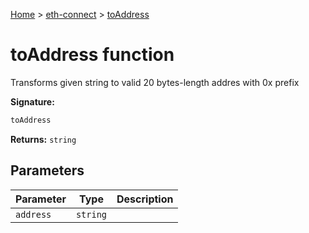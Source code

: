 [Home](./index) &gt; [eth-connect](./eth-connect.md) &gt; [toAddress](./eth-connect.toaddress.md)

# toAddress function

Transforms given string to valid 20 bytes-length addres with 0x prefix

**Signature:**
```javascript
toAddress
```
**Returns:** `string`

## Parameters

|  Parameter | Type | Description |
|  --- | --- | --- |
|  `address` | `string` |  |

